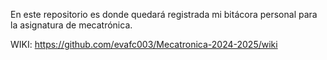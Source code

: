 En este repositorio es donde quedará registrada mi bitácora personal para la asignatura de mecatrónica.

WIKI: https://github.com/evafc003/Mecatronica-2024-2025/wiki
